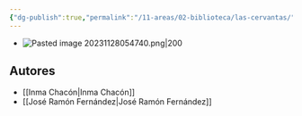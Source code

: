 ```yaml
---
{"dg-publish":true,"permalink":"/11-areas/02-biblioteca/las-cervantas/","noteIcon":""}
---
```


- ![Pasted image 20231128054740.png|200](/img/user/02%20Image/Pasted%20image%2020231128054740.png)
## Autores
- [[Inma Chacón\|Inma Chacón]]
- [[José Ramón Fernández\|José Ramón Fernández]]